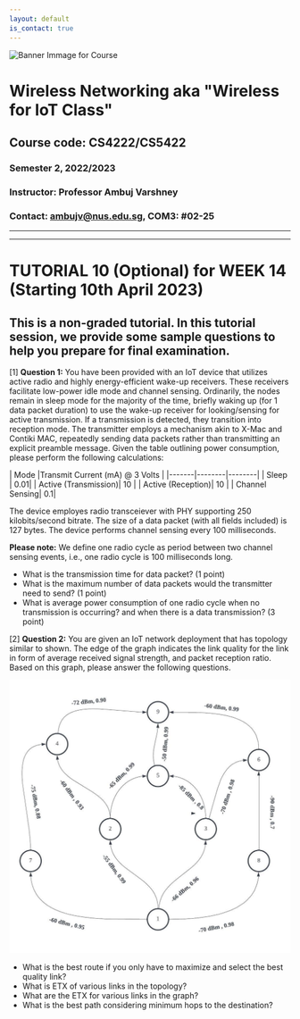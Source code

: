 ```yaml
---
layout: default
is_contact: true
---
```


![Banner Immage for Course](cs4222_banner.png)  

# Wireless Networking aka "Wireless for IoT Class"
## Course code: CS4222/CS5422  
### Semester 2, 2022/2023
### Instructor: Professor Ambuj Varshney
### Contact: [ambujv@nus.edu.sg](mailto:ambujv@nus.edu.sg), COM3: #02-25     

----
****

# TUTORIAL 10 (Optional) for WEEK 14 (Starting 10th April 2023)
## This is a non-graded tutorial. In this tutorial session, we provide some sample questions to help you prepare for final examination.


[1] **Question 1:**  You have been provided with an IoT device that utilizes active radio and highly energy-efficient wake-up receivers. These receivers facilitate low-power idle mode and channel sensing. Ordinarily, the nodes remain in sleep mode  for the majority of the time, briefly waking up (for 1 data packet duration) to use the wake-up receiver for looking/sensing for active transmission. If a transmission is detected, they transition into reception mode. The transmitter employs a mechanism akin to X-Mac and Contiki MAC, repeatedly sending data packets rather than transmitting an explicit preamble message. Given the table outlining power consumption, please perform the following calculations:


| Mode |Transmit Current (mA) @ 3 Volts |
|-------|--------|--------|
| Sleep | 0.01|
| Active (Transmission)| 10 |
| Active (Reception)| 10 |
| Channel Sensing| 0.1|

The device employes radio transceiever with PHY supporting 250 kilobits/second bitrate. The size of a data packet (with all fields included)
is 127 bytes. The device performs channel sensing every 100 milliseconds.

**Please note:** We define one radio cycle as period between two channel sensing events, i.e., one radio cycle is 100 milliseconds long.

* What is the transmission time for data packet? (1 point)
* What is the maximum number of data packets would the transmitter need to send? (1 point)
* What is average power consumption of one radio cycle when no transmission is occurring? and when there is a data transmission? (3 point)

[2] **Question 2:**  You are given an IoT network deployment that has topology similar to shown. The edge of the graph indicates the link quality for the link in form of average received signal strength, and packet reception ratio. Based on this graph, please answer the following questions.

![Question](practice2.jpeg)

* What is the best route if you only have to maximize and select the best quality link?
* What is ETX of various links in the topology?
* What are the ETX for various links in the graph?
* What is the best path considering minimum hops to the destination?









